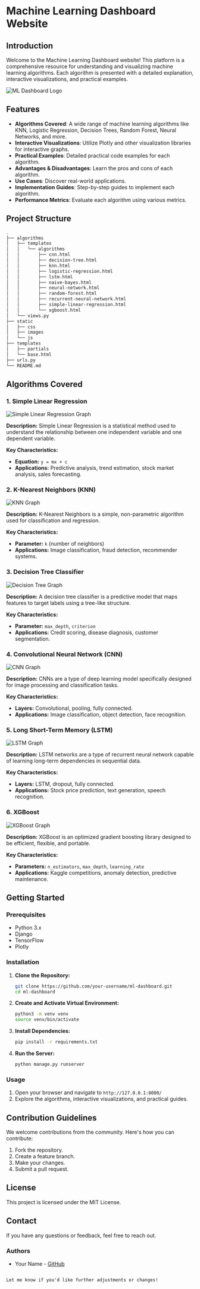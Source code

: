 
# Machine Learning Dashboard Website

## Introduction
Welcome to the Machine Learning Dashboard website! This platform is a comprehensive resource for understanding and visualizing machine learning algorithms. Each algorithm is presented with a detailed explanation, interactive visualizations, and practical examples.

![ML Dashboard Logo](static/images/A_modern_and_tech-savvy_logo_for_a_machine_learnin.png)

## Features
- **Algorithms Covered**: A wide range of machine learning algorithms like KNN, Logistic Regression, Decision Trees, Random Forest, Neural Networks, and more.
- **Interactive Visualizations**: Utilize Plotly and other visualization libraries for interactive graphs.
- **Practical Examples**: Detailed practical code examples for each algorithm.
- **Advantages & Disadvantages**: Learn the pros and cons of each algorithm.
- **Use Cases**: Discover real-world applications.
- **Implementation Guides**: Step-by-step guides to implement each algorithm.
- **Performance Metrics**: Evaluate each algorithm using various metrics.

## Project Structure
```bash
.
├── algorithms
│   ├── templates
│   │   └── algorithms
│   │       ├── cnn.html
│   │       ├── decision-tree.html
│   │       ├── knn.html
│   │       ├── logistic-regression.html
│   │       ├── lstm.html
│   │       ├── naive-bayes.html
│   │       ├── neural-network.html
│   │       ├── random-forest.html
│   │       ├── recurrent-neural-network.html
│   │       ├── simple-linear-regression.html
│   │       └── xgboost.html
│   └── views.py
├── static
│   ├── css
│   ├── images
│   └── js
├── templates
│   ├── partials
│   └── base.html
├── urls.py
└── README.md
```

## Algorithms Covered
### 1. Simple Linear Regression
![Simple Linear Regression Graph](static/images/simple-linear-regression.png)

**Description:**
Simple Linear Regression is a statistical method used to understand the relationship between one independent variable and one dependent variable.

**Key Characteristics:**
- **Equation:** `y = mx + c`
- **Applications:** Predictive analysis, trend estimation, stock market analysis, sales forecasting.

### 2. K-Nearest Neighbors (KNN)
![KNN Graph](static/images/knn.png)

**Description:**
K-Nearest Neighbors is a simple, non-parametric algorithm used for classification and regression.

**Key Characteristics:**
- **Parameter:** `k` (number of neighbors)
- **Applications:** Image classification, fraud detection, recommender systems.

### 3. Decision Tree Classifier
![Decision Tree Graph](static/images/decision-tree.png)

**Description:**
A decision tree classifier is a predictive model that maps features to target labels using a tree-like structure.

**Key Characteristics:**
- **Parameter:** `max_depth`, `criterion`
- **Applications:** Credit scoring, disease diagnosis, customer segmentation.

### 4. Convolutional Neural Network (CNN)
![CNN Graph](static/images/cnn.png)

**Description:**
CNNs are a type of deep learning model specifically designed for image processing and classification tasks.

**Key Characteristics:**
- **Layers:** Convolutional, pooling, fully connected.
- **Applications:** Image classification, object detection, face recognition.

### 5. Long Short-Term Memory (LSTM)
![LSTM Graph](static/images/lstm.png)

**Description:**
LSTM networks are a type of recurrent neural network capable of learning long-term dependencies in sequential data.

**Key Characteristics:**
- **Layers:** LSTM, dropout, fully connected.
- **Applications:** Stock price prediction, text generation, speech recognition.

### 6. XGBoost
![XGBoost Graph](static/images/xgboost.png)

**Description:**
XGBoost is an optimized gradient boosting library designed to be efficient, flexible, and portable.

**Key Characteristics:**
- **Parameters:** `n_estimators`, `max_depth`, `learning_rate`
- **Applications:** Kaggle competitions, anomaly detection, predictive maintenance.

## Getting Started
### Prerequisites
- Python 3.x
- Django
- TensorFlow
- Plotly

### Installation
1. **Clone the Repository:**
   ```bash
   git clone https://github.com/your-username/ml-dashboard.git
   cd ml-dashboard
   ```

2. **Create and Activate Virtual Environment:**
   ```bash
   python3 -m venv venv
   source venv/bin/activate
   ```

3. **Install Dependencies:**
   ```bash
   pip install -r requirements.txt
   ```

4. **Run the Server:**
   ```bash
   python manage.py runserver
   ```

### Usage
1. Open your browser and navigate to `http://127.0.0.1:8000/`
2. Explore the algorithms, interactive visualizations, and practical guides.

## Contribution Guidelines
We welcome contributions from the community. Here's how you can contribute:
1. Fork the repository.
2. Create a feature branch.
3. Make your changes.
4. Submit a pull request.

## License
This project is licensed under the MIT License.

## Contact
If you have any questions or feedback, feel free to reach out.

### Authors
- Your Name - [GitHub](https://github.com/Alibakhshov)
```

Let me know if you'd like further adjustments or changes!